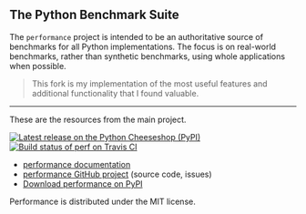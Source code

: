 ## The Python Benchmark Suite

The `performance` project is intended to be an authoritative source of benchmarks for all Python implementations. The focus is on real-world benchmarks, rather than synthetic benchmarks, using whole applications when possible.

> This fork is my implementation of the most useful features and additional functionality that I found valuable.

---

These are the resources from the main project.

[![Latest release on the Python Cheeseshop (PyPI)](https://img.shields.io/pypi/v/performance.svg "Latest release on the Python Cheeseshop (PyPI)")](https://pypi.python.org/pypi/performance) [![Build status of perf on Travis CI](https://travis-ci.org/python/performance.svg?branch=master "Build status of perf on Travis CI")](https://travis-ci.org/python/performance)

- [performance documentation](http://pyperformance.readthedocs.io/)
- [performance GitHub project](https://github.com/python/performance)
  (source code, issues)
- [Download performance on PyPI](https://pypi.python.org/pypi/performance)

Performance is distributed under the MIT license.
